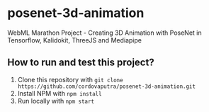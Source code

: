 # posenet-3d-animation
WebML Marathon Project - Creating 3D Animation with PoseNet in Tensorflow, Kalidokit, ThreeJS and Mediapipe

## How to run and test this project?
1. Clone this repository with `git clone https://github.com/cordovaputra/posenet-3d-animation.git`
2. Install NPM with `npm install`
3. Run locally with `npm start`
